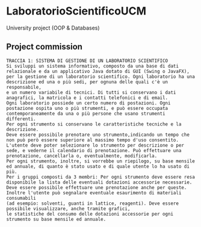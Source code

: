 # LaboratorioScientificoUCM
University project (OOP &amp; Databases)

## Project commission
	TRACCIA 1: SISTEMA DI GESTIONE DI UN LABORATORIO SCIENTIFICO
	Si sviluppi un sistema informativo, composto da una base di dati relazionale e da un applicativo Java dotato di GUI (Swing o JavaFX), 
	per la gestione di un laboratorio scientifico. Ogni laboratorio ha una descrizione ed una o più sedi, per ognuna delle quali c'è un responsabile, 
	e un numero variabile di tecnici. Di tutti si conservano i dati anagrafici, la matricola e i contatti telefonici e di email. 
	Ogni laboratorio possiede un certo numero di postazioni. Ogni postazione ospita uno o più strumenti, e può essere occupata contemporaneamente da una o più persone che usano strumenti differenti. 
	Per ogni strumento si conservano le caratteristiche tecniche e la descrizione. 
	Deve essere possibile prenotare uno strumento,indicando un tempo che non può però essere superiore al massimo tempo d'uso consentito. 
	L'utente deve poter selezionare lo strumento per descrizione o per sede, e vederne il calendario di prenotazione. Può effettuare una prenotazione, cancellarla o, eventualmente, modificarla. 
	Per ogni strumento, inoltre, si vorrebbe un riepilogo, su base mensile ed annuale, di quanto è stato usato e di quale utente lo ha usato di più.
	Per i gruppi composti da 3 membri: Per ogni strumento deve essere resa disponibile la lista delle eventuali dotazioni accessorie necessarie. 
	Deve essere possibile effettuare une prenotazione anche per queste. Inoltre l'utente può segnalare eventuale esaurimento di materiali consumabili 
	(ad esempio: solventi, guanti in lattice, reagenti). Deve essere possibile visualizzare, anche tramite grafici, 
	le statistiche del consumo delle dotazioni accessorie per ogni strumento su base mensile ed annuale.
